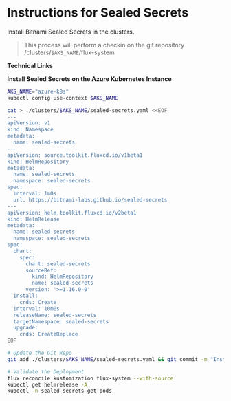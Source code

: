 # Instructions for Sealed Secrets

Install Bitnami Sealed Secrets in the clusters.
> This process will perform a checkin on the git repository /clusters/`$AKS_NAME`/flux-system

**Technical Links**


**Install Sealed Secrets on the Azure Kubernetes Instance**

```bash
AKS_NAME="azure-k8s"
kubectl config use-context $AKS_NAME

cat > ./clusters/$AKS_NAME/sealed-secrets.yaml <<EOF
---
apiVersion: v1
kind: Namespace
metadata:
  name: sealed-secrets
---
apiVersion: source.toolkit.fluxcd.io/v1beta1
kind: HelmRepository
metadata:
  name: sealed-secrets
  namespace: sealed-secrets
spec:
  interval: 1m0s
  url: https://bitnami-labs.github.io/sealed-secrets
---
apiVersion: helm.toolkit.fluxcd.io/v2beta1
kind: HelmRelease
metadata:
  name: sealed-secrets
  namespace: sealed-secrets
spec:
  chart:
    spec:
      chart: sealed-secrets
      sourceRef:
        kind: HelmRepository
        name: sealed-secrets
      version: '>=1.16.0-0'
  install:
    crds: Create
  interval: 10m0s
  releaseName: sealed-secrets
  targetNamespace: sealed-secrets
  upgrade:
    crds: CreateReplace
EOF

# Update the Git Repo
git add ./clusters/$AKS_NAME/sealed-secrets.yaml && git commit -m "Installing Sealed Secrets" && git push

# Validate the Deployment
flux reconcile kustomization flux-system --with-source
kubectl get helmrelease -A
kubectl -n sealed-secrets get pods

```